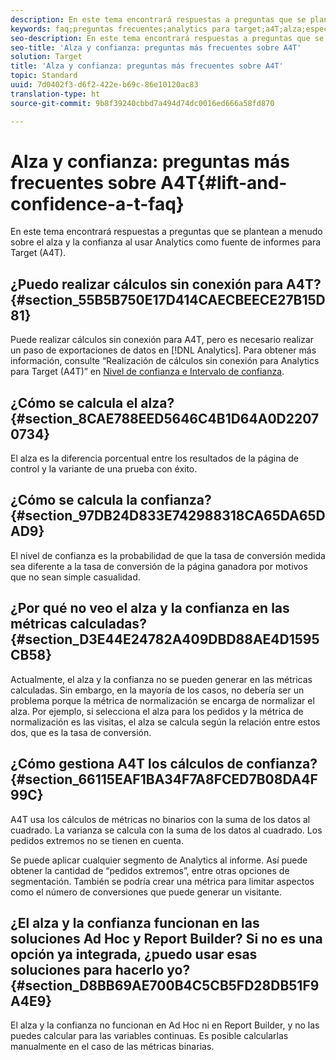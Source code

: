 ```yaml
---
description: En este tema encontrará respuestas a preguntas que se plantean a menudo sobre el alza y la confianza al usar Analytics como fuente de informes para Target (A4T).
keywords: faq;preguntas frecuentes;analytics para target;a4T;alza;específicos;creador de informes;confianza
seo-description: En este tema encontrará respuestas a preguntas que se plantean a menudo sobre el alza y la confianza al usar Analytics como fuente de informes para Target (A4T).
seo-title: 'Alza y confianza: preguntas más frecuentes sobre A4T'
solution: Target
title: 'Alza y confianza: preguntas más frecuentes sobre A4T'
topic: Standard
uuid: 7d0402f3-d6f2-422e-b69c-86e10120ac83
translation-type: ht
source-git-commit: 9b8f39240cbbd7a494d74dc0016ed666a58fd870

---
```



# Alza y confianza: preguntas más frecuentes sobre A4T{#lift-and-confidence-a-t-faq}

En este tema encontrará respuestas a preguntas que se plantean a menudo sobre el alza y la confianza al usar Analytics como fuente de informes para Target (A4T).

## ¿Puedo realizar cálculos sin conexión para A4T?{#section_55B5B750E17D414CAECBEECE27B15D81}

Puede realizar cálculos sin conexión para A4T, pero es necesario realizar un paso de exportaciones de datos en [!DNL Analytics]. Para obtener más información, consulte “Realización de cálculos sin conexión para Analytics para Target (A4T)” en [Nivel de confianza e Intervalo de confianza](../../../c-reports/conversion-rate.md#concept_0D0002A1EBDF420E9C50E2A46F36629B).

## ¿Cómo se calcula el alza?{#section_8CAE788EED5646C4B1D64A0D22070734}

El alza es la diferencia porcentual entre los resultados de la página de control y la variante de una prueba con éxito.

## ¿Cómo se calcula la confianza?  {#section_97DB24D833E742988318CA65DA65DAD9}

El nivel de confianza es la probabilidad de que la tasa de conversión medida sea diferente a la tasa de conversión de la página ganadora por motivos que no sean simple casualidad.

## ¿Por qué no veo el alza y la confianza en las métricas calculadas?  {#section_D3E44E24782A409DBD88AE4D1595CB58}

Actualmente, el alza y la confianza no se pueden generar en las métricas calculadas. Sin embargo, en la mayoría de los casos, no debería ser un problema porque la métrica de normalización se encarga de normalizar el alza. Por ejemplo, si selecciona el alza para los pedidos y la métrica de normalización es las visitas, el alza se calcula según la relación entre estos dos, que es la tasa de conversión.

## ¿Cómo gestiona A4T los cálculos de confianza?  {#section_66115EAF1BA34F7A8FCED7B08DA4F99C}

A4T usa los cálculos de métricas no binarios con la suma de los datos al cuadrado. La varianza se calcula con la suma de los datos al cuadrado. Los pedidos extremos no se tienen en cuenta.

Se puede aplicar cualquier segmento de Analytics al informe. Así puede obtener la cantidad de “pedidos extremos”, entre otras opciones de segmentación. También se podría crear una métrica para limitar aspectos como el número de conversiones que puede generar un visitante.

## ¿El alza y la confianza funcionan en las soluciones Ad Hoc y Report Builder? Si no es una opción ya integrada, ¿puedo usar esas soluciones para hacerlo yo? {#section_D8BB69AE700B4C5CB5FD28DB51F9A4E9}

El alza y la confianza no funcionan en Ad Hoc ni en Report Builder, y no las puedes calcular para las variables continuas. Es posible calcularlas manualmente en el caso de las métricas binarias.
